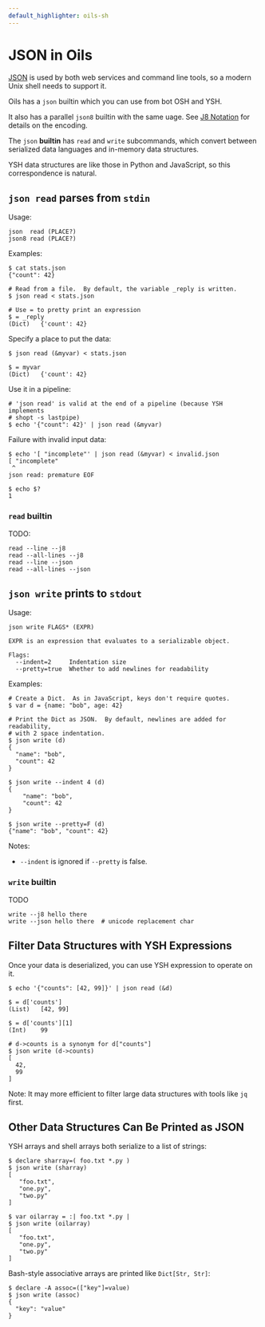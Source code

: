 ```yaml
---
default_highlighter: oils-sh
---
```


JSON in Oils
===========

[JSON](https://www.json.org/) is used by both web services and command line
tools, so a modern Unix shell needs to support it.

Oils has a `json` builtin which you can use from bot OSH and YSH.

It also has a parallel `json8` builtin with the same uage.  See [J8
Notation](j8-notation.html) for details on the encoding.

<div id="toc">
</div>

The `json` **builtin** has `read` and `write` subcommands, which convert
between serialized data languages and in-memory data structures.

YSH data structures are like those in Python and JavaScript, so this
correspondence is natural.

## `json read` parses from `stdin`

Usage:

    json  read (PLACE?)
    json8 read (PLACE?)

Examples:

    $ cat stats.json
    {"count": 42}

    # Read from a file.  By default, the variable _reply is written.
    $ json read < stats.json

    # Use = to pretty print an expression
    $ = _reply
    (Dict)   {'count': 42}

Specify a place to put the data:

    $ json read (&myvar) < stats.json

    $ = myvar
    (Dict)   {'count': 42}

Use it in a pipeline:

    # 'json read' is valid at the end of a pipeline (because YSH implements
    # shopt -s lastpipe)
    $ echo '{"count": 42}' | json read (&myvar)

Failure with invalid input data:

    $ echo '[ "incomplete"' | json read (&myvar) < invalid.json
    [ "incomplete"
     ^
    json read: premature EOF

    $ echo $?
    1

### `read` builtin

TODO:

    read --line --j8 
    read --all-lines --j8 
    read --line --json
    read --all-lines --json

## `json write` prints to `stdout`

Usage:

    json write FLAGS* (EXPR)
    
    EXPR is an expression that evaluates to a serializable object.

    Flags:
      --indent=2     Indentation size
      --pretty=true  Whether to add newlines for readability

Examples:

    # Create a Dict.  As in JavaScript, keys don't require quotes.
    $ var d = {name: "bob", age: 42}

    # Print the Dict as JSON.  By default, newlines are added for readability,
    # with 2 space indentation.
    $ json write (d)
    {
      "name": "bob",
      "count": 42
    }

    $ json write --indent 4 (d)
    {
        "name": "bob",
        "count": 42
    }

    $ json write --pretty=F (d)
    {"name": "bob", "count": 42}

Notes:

- `--indent` is ignored if `--pretty` is false.

### `write` builtin

TODO

    write --j8 hello there
    write --json hello there  # unicode replacement char

## Filter Data Structures with YSH Expressions

Once your data is deserialized, you can use YSH expression to operate on it.

    $ echo '{"counts": [42, 99]}' | json read (&d)

    $ = d['counts']
    (List)   [42, 99]

    $ = d['counts'][1]
    (Int)    99

    # d->counts is a synonym for d["counts"]
    $ json write (d->counts)
    [
      42,
      99
    ]

Note: It may more efficient to filter large data structures with tools like
`jq` first.

## Other Data Structures Can Be Printed as JSON

YSH arrays and shell arrays both serialize to a list of strings:

    $ declare sharray=( foo.txt *.py )
    $ json write (sharray)
    [  
       "foo.txt",
       "one.py",
       "two.py"
    ]

    $ var oilarray = :| foo.txt *.py |
    $ json write (oilarray)
    [  
       "foo.txt",
       "one.py",
       "two.py"
    ]

Bash-style associative arrays are printed like `Dict[Str, Str]`:

    $ declare -A assoc=(["key"]=value)
    $ json write (assoc)
    {
      "key": "value"
    }

